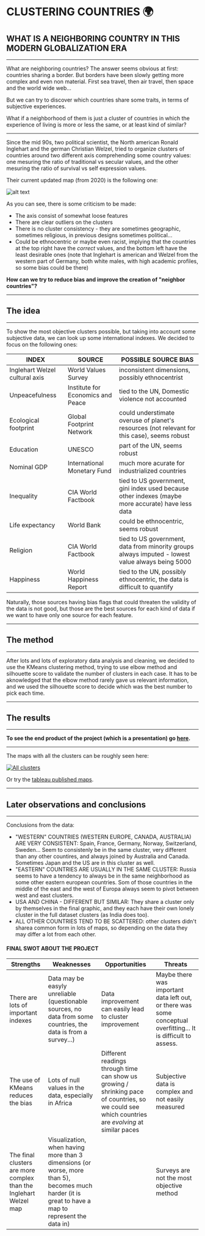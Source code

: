 # CLUSTERING COUNTRIES :earth_africa:
## WHAT IS A NEIGHBORING COUNTRY IN THIS MODERN GLOBALIZATION ERA

***

What are neighboring countries? The answer seems obvious at first: countries sharing a border. But borders have been slowly getting more complex and even non material. First sea travel, then air travel, then space and the world wide web...

But we can try to discover which countries share some traits, in terms of subjective experiences.

What if a neighborhood of them is just a cluster of countries in which the experience of living is more or less the same, or at least kind of similar?

***

Since the mid 90s, two political scientist, the North american Ronald Inglehart and the german Christian Welzel, tried to organize clusters of countries around two different axis comprehending some country values: one mesuring the ratio of traditional vs secular values, and the other mesuring the ratio of survival vs self expression values.

Their current updated map (from 2020) is the following one:

![alt text]([https://github.com/JosepTrota/IRONHACK/blob/main/Final%20Project/Images%20and%20gifs/Inglehart%20-%20Welzel%20cultural%20map.jpg](https://github.com/JosepTrota/IRONHACK/blob/main/2022%20-%20(Mar)/Final%20Project/Inglehart%20-%20Welzel%20cultural%20map.jpg?raw=true) "You discovered the title remainder text. Hooray! You can have a cookie ;)")

As you can see, there is some criticism to be made:
* The axis consist of somewhat loose features
* There are clear outliers on the clusters
* There is no cluster consistency - they are sometimes geographic, sometimes religious, in previous designs sometimes political...
* Could be ethnocentric or maybe even racist, implying that the countries at the top right have the *correct* values, and the bottom left have the least desirable ones (note that Inglehart is american and Welzel from the western part of Germany, both white males, with high academic profiles, so some bias could be there)

**How can we try to reduce bias and improve the creation of "neighbor countries"?**


***

## The idea

***

To show the most objective clusters possible, but taking into account some subjective data, we can look up some international indexes. We decided to focus on the following ones:

INDEX | SOURCE | POSSIBLE SOURCE BIAS
--- | --- | ---
Inglehart Welzel cultural axis | World Values Survey | inconsistent dimensions, possibly ethnocentrist
Unpeacefulness | Institute for Economics and Peace | tied to the UN, Domestic violence not accounted
Ecological footprint | Global Footprint Network | could understimate overuse of planet's resources (not relevant for this case), seems robust
Education | UNESCO | part of the UN, seems robust
Nominal GDP | International Monetary Fund | much more acurate for industrialized countries
Inequality | CIA World Factbook | tied to US government, gini index used because other indexes (maybe more accurate) have less data
Life expectancy | World Bank | could be ethnocentric, seems robust
Religion | CIA World Factbook | tied to US government, data from minority groups always imputed - lowest value always being 5000
Happiness | World Happiness Report | tied to the UN, possibly ethnocentric, the data is difficult to quantify

Naturally, those sources having bias flags that could threaten the validity of the data is not good, but those are the best sources for each kind of data if we want to have only one source for each feature.

***

## The method

***

After lots and lots of exploratory data analysis and cleaning, we decided to use the KMeans clustering method, trying to use elbow method and silhouette score to validate the number of clusters in each case. It has to be aknowledged that the elbow method rarely gave us relevant information, and we used the silhouette score to decide which was the best number to pick each time.


***

## The results


***

**To see the end product of the project (which is a presentation) go [here](https://slides.com/jostrota/minimal).**

***

The maps with all the clusters can be roughly seen here:

<div class='tableauPlaceholder' id='viz1647554792149' style='position: relative'><noscript><a href='#'><img alt='All clusters ' src='https:&#47;&#47;public.tableau.com&#47;static&#47;images&#47;Cl&#47;Clusteringcountries&#47;Allclusters&#47;1_rss.png' style='border: none' /></a></noscript><object class='tableauViz'  style='display:none;'><param name='host_url' value='https%3A%2F%2Fpublic.tableau.com%2F' /> <param name='embed_code_version' value='3' /> <param name='site_root' value='' /><param name='name' value='Clusteringcountries&#47;Allclusters' /><param name='tabs' value='no' /><param name='toolbar' value='yes' /><param name='static_image' value='https:&#47;&#47;public.tableau.com&#47;static&#47;images&#47;Cl&#47;Clusteringcountries&#47;Allclusters&#47;1.png' /> <param name='animate_transition' value='yes' /><param name='display_static_image' value='yes' /><param name='display_spinner' value='yes' /><param name='display_overlay' value='yes' /><param name='display_count' value='yes' /><param name='language' value='en-US' /><param name='filter' value='publish=yes' /></object></div>               

Or try the [tableau published maps](https://public.tableau.com/app/profile/josep.trota.ochoa.de.eribe/viz/Clusteringcountries/Allclusters?publish=yes).

***

## Later observations and conclusions

***

Conclusions from the data:

* "WESTERN" COUNTRIES (WESTERN EUROPE, CANADA, AUSTRALIA) ARE VERY CONSISTENT: Spain, France, Germany, Norway, Switzerland, Sweden... Seem to consistenly be in the same cluster, very different than any other countires, and always joined by Australia and Canada. Sometimes Japan and the US are in this cluster as well.
* "EASTERN" COUNTRIES ARE USUALLY IN THE SAME CLUSTER: Russia seems to have a tendency to always be in the same neighborhood as some other eastern european countries. Som of those countries in the middle of the east and the west of Europa always seem to pivot between west and east clusters.
* USA AND CHINA - DIFFERENT BUT SIMILAR: They share a cluster only by themselves in the final graphic, and they each have their own lonely cluster in the full dataset clusters (as India does too).
* ALL OTHER COUNTRIES TEND TO BE SCATTERED: other clusters didn't sharea common form in lots of maps, so depending on the data they may differ a lot from each other.


#### FINAL SWOT ABOUT THE PROJECT

Strengths | Weaknesses | Opportunities | Threats
--- | --- | --- | ---
There are lots of important indexes | Data may be easyly unreliable (questionable sources, no data from some countries, the data is from a survey...) | Data improvement can easily lead to cluster improvement | Maybe there was important data left out, or there was some conceptual overfitting... It is difficult to assess.
The use of KMeans reduces the bias | Lots of null values in the data, especially in Africa | Different readings through time can show us growing / shrinking pace of countries, so we could see which countries are *evolving* at similar paces | Subjective data is complex and not easily measured
The final clusters are more complex than the Inglehart Welzel map | Visualization, when having more than 3 dimensions (or worse, more than 5), becomes much harder (it is great to have a map to represent the data in) | | Surveys are not the most objective method
